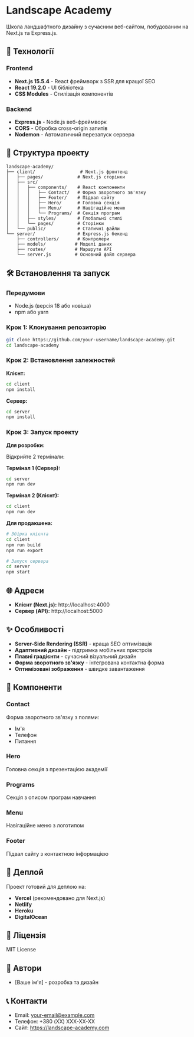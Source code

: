 # Landscape Academy

Школа ландшафтного дизайну з сучасним веб-сайтом, побудованим на Next.js та Express.js.

## 🚀 Технології

### Frontend
- **Next.js 15.5.4** - React фреймворк з SSR для кращої SEO
- **React 19.2.0** - UI бібліотека
- **CSS Modules** - Стилізація компонентів

### Backend
- **Express.js** - Node.js веб-фреймворк
- **CORS** - Обробка cross-origin запитів
- **Nodemon** - Автоматичний перезапуск сервера

## 📁 Структура проекту

```
landscape-academy/
├── client/                 # Next.js фронтенд
│   ├── pages/             # Next.js сторінки
│   ├── src/
│   │   ├── components/    # React компоненти
│   │   │   ├── Contact/   # Форма зворотного зв'язку
│   │   │   ├── Footer/    # Підвал сайту
│   │   │   ├── Hero/      # Головна секція
│   │   │   ├── Menu/      # Навігаційне меню
│   │   │   └── Programs/  # Секція програм
│   │   ├── styles/        # Глобальні стилі
│   │   └── pages/         # Сторінки
│   └── public/            # Статичні файли
└── server/                # Express.js бекенд
    ├── controllers/       # Контролери
    ├── models/           # Моделі даних
    ├── routes/           # Маршрути API
    └── server.js         # Основний файл сервера
```

## 🛠️ Встановлення та запуск

### Передумови
- Node.js (версія 18 або новіша)
- npm або yarn

### Крок 1: Клонування репозиторію
```bash
git clone https://github.com/your-username/landscape-academy.git
cd landscape-academy
```

### Крок 2: Встановлення залежностей

**Клієнт:**
```bash
cd client
npm install
```

**Сервер:**
```bash
cd server
npm install
```

### Крок 3: Запуск проекту

**Для розробки:**

Відкрийте 2 термінали:

**Термінал 1 (Сервер):**
```bash
cd server
npm run dev
```

**Термінал 2 (Клієнт):**
```bash
cd client
npm run dev
```

**Для продакшена:**
```bash
# Збірка клієнта
cd client
npm run build
npm run export

# Запуск сервера
cd server
npm start
```

## 🌐 Адреси

- **Клієнт (Next.js):** http://localhost:4000
- **Сервер (API):** http://localhost:5000

## ✨ Особливості

- **Server-Side Rendering (SSR)** - краща SEO оптимізація
- **Адаптивний дизайн** - підтримка мобільних пристроїв
- **Плавні градієнти** - сучасний візуальний дизайн
- **Форма зворотного зв'язку** - інтегрована контактна форма
- **Оптимізовані зображення** - швидке завантаження

## 📱 Компоненти

### Contact
Форма зворотного зв'язку з полями:
- Ім'я
- Телефон
- Питання

### Hero
Головна секція з презентацією академії

### Programs
Секція з описом програм навчання

### Menu
Навігаційне меню з логотипом

### Footer
Підвал сайту з контактною інформацією

## 🚀 Деплой

Проект готовий для деплою на:
- **Vercel** (рекомендовано для Next.js)
- **Netlify**
- **Heroku**
- **DigitalOcean**

## 📄 Ліцензія

MIT License

## 👥 Автори

- [Ваше ім'я] - розробка та дизайн

## 📞 Контакти

- Email: your-email@example.com
- Телефон: +380 (XX) XXX-XX-XX
- Сайт: https://landscape-academy.com
